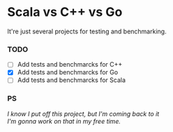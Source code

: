 # Scala vs C++ vs Go

It're just several projects for testing and benchmarking.

### TODO
- [ ] Add tests and benchmarcks for C++
- [X] Add tests and benchmarcks for Go
- [ ] Add tests and benchmarcks for Scala

### PS
*I know I put off this project, but I'm coming back to it*
<br>*I'm gonna work on that in my free time.*

